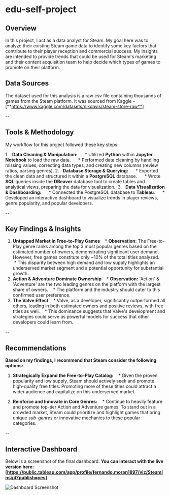 # edu-self-project


## Overview 

In this project, I act as a data analyst for Steam. My goal here was to analyze their existing Steam game data to identify some key factors that contribute to their player reception and commercial success. My insights are intended to provide trends that could be used for Steam's marketing and their content acquisition team to help decide which types of games to promote on their platform.


## Data Sources

The dataset used for this analysis is a raw csv file containing thousands of games from the Steam platform. It was sourced from Kaggle - [**https://www.kaggle.com/datasets/nikdavis/steam-store-raw**]

--

## Tools & Methodology

My workflow for this project followed these key steps:

1.   **Data Cleaning & Manipulation:**
     * Utilized **Python** within **Jupyter Notebook** to load the raw data.
     * Performed data cleaning by handling missing values, correcting data types, and creating new columns (review ratios, parsing genres).
2.   **Database Storage & Querying:**
     * Exported the clean data and structured it within a **PostgreSQL** database.
     * Wrote **SQL** queries inside the **DBeaver** database tool to create tables and analytical views, preparing the data for visualization. 
3.   **Data Visualization & Dashboarding:**
     * Connected the PostgreSQL database to **Tableau**.
     * Developed an interactive dashboard to visualize trends in player reviews, genre popularity, and popular developers.

--

## Key Findings & Insights

1. **Untapped Market in Free-to-Play Games**
   * **Observation:** The Free-to-Play genre ranks among the top 3 most popular genres based on the estimated number of owners, demonstrating significant user demand. However, free games constitute only ~10% of the total titles analyzed.
   * This disparity between high demand and low supply highlights an underserved market segment and a potential opportunity for substantial growth.
2. **Action & Adventure Dominate Ownership**
   * **Observation:** 'Action' & 'Adventure' are the two leading genres on the platform with the largest share of owners.
   * The platform and the industry should cater to this confirmed user preference.
3. **The Valve Effect**
   * Valve, as a developer, significantly outperformed all others, leading in both estimated owners and positive reviews, with free titles as well.
   * This dominance suggests that Valve's development and strategies could serve as powerful models for success that other developers could learn from. 

--


## Recommendations

**Based on my findings, I recommend that Steam consider the following options:**

1. **Strategically Expand the Free-to-Play Catalog:**
   * Given the proven popularity and low supply, Steam should actively seek and promote high-quality free titles. Promoting more of these titles could attract a wider audience and capitalize on this underserved market.

2. **Reinforce and Innovate in Core Genres:**
   * Continue to heavily feature and promote top-tier Action and Adventure games. To stand out in a crowded market, Steam could prioritize and highlight games that bring unique *sub-genres* or innovative mechanics to these popular categories. 


--

## Interactive Dashboard 

Below is a screenshot of the final dashboard. **You can interact with the live version here: [https://public.tableau.com/app/profile/fernando.moran1897/viz/SteamInsi/d?publish=yes]**

![Dashboard Screenshot]()
